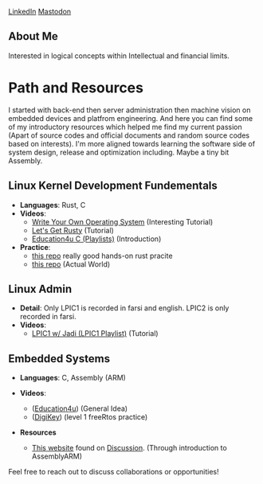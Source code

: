 
[LinkedIn](https://www.linkedin.com/in/arvin-salehi-55768120a/)
[Mastodon](https://mastodon.world/@arvsa)


## About Me
Interested in logical concepts within Intellectual and financial limits.
  
# Path and Resources 
I started with back-end then server administration then machine vision on embedded devices and platfrom engineering. And here you can find some of my introductory resources which helped me find my current passion (Apart of source codes and official documents and random source codes based on interests). I'm more aligned towards learning the software side of system design, release and optimization including. Maybe a tiny bit Assembly.

## Linux Kernel Development Fundementals
- **Languages**: Rust, C
- **Videos**:
  - [Write Your Own Operating System](https://www.youtube.com/@writeyourownoperatingsystem) (Interesting Tutorial)
  - [Let's Get Rusty](https://www.youtube.com/@letsgetrusty) (Tutorial)
  - [Education4u C (Playlists)](https://www.youtube.com/@education4uofficial) (Introduction)
- **Practice**:
    - [this repo](https://github.com/jadijadi/riverraidrust) really good hands-on rust pracite 
    - [this repo](https://github.com/torvalds/linux) (Actual World)

## Linux Admin
- **Detail**: Only LPIC1 is recorded in farsi and english. LPIC2 is only recorded in farsi.
- **Videos**:
  - [LPIC1 w/ Jadi (LPIC1 Playlist)](https://www.youtube.com/watch?v=AKkNUvEHXhk&list=PLFOYXCPEqdNUU55Xvgst8wGTWnz_sd-cj) (Tutorial)

## Embedded Systems
- **Languages**: C, Assembly (ARM)
- **Videos**:
  - ([Education4u](https://www.youtube.com/watch?v=JO4AEkOVF2M&list=PLrjkTql3jnm-lZMoUb1xMCp0HgxvJ7ocx)) (General Idea)
  - ([DigiKey](https://www.youtube.com/watch?v=pHJ3lxOoWeI)) (level 1 freeRtos practice)

- **Resources**
   - [This website](https://azeria-labs.com/writing-arm-assembly-part-1/) found on [Discussion](https://www.reddit.com/r/asm/comments/lkdwv7/beginner_resources_for_assembly_arm_programming/). (Through introduction to AssemblyARM)

Feel free to reach out to discuss collaborations or opportunities!
